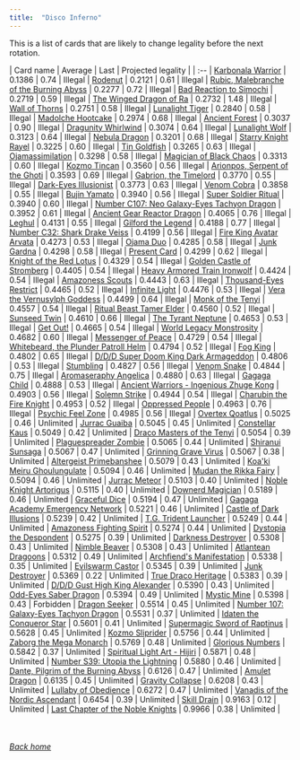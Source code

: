 ```yaml
---
title:  "Disco Inferno"
---
```


This is a list of cards that are likely to change legality before the next rotation.

| Card name | Average | Last | Projected legality |
| :-- |
[Karbonala Warrior](https://db.ygoprodeck.com/card/?search=Karbonala%20Warrior) | 0.1386 | 0.74 | Illegal |
[Rodenut](https://db.ygoprodeck.com/card/?search=Rodenut) | 0.2121 | 0.61 | Illegal |
[Rubic, Malebranche of the Burning Abyss](https://db.ygoprodeck.com/card/?search=Rubic,%20Malebranche%20of%20the%20Burning%20Abyss) | 0.2277 | 0.72 | Illegal |
[Bad Reaction to Simochi](https://db.ygoprodeck.com/card/?search=Bad%20Reaction%20to%20Simochi) | 0.2719 | 0.59 | Illegal |
[The Winged Dragon of Ra](https://db.ygoprodeck.com/card/?search=The%20Winged%20Dragon%20of%20Ra) | 0.2732 | 1.48 | Illegal |
[Wall of Thorns](https://db.ygoprodeck.com/card/?search=Wall%20of%20Thorns) | 0.2751 | 0.58 | Illegal |
[Lunalight Tiger](https://db.ygoprodeck.com/card/?search=Lunalight%20Tiger) | 0.2840 | 0.58 | Illegal |
[Madolche Hootcake](https://db.ygoprodeck.com/card/?search=Madolche%20Hootcake) | 0.2974 | 0.68 | Illegal |
[Ancient Forest](https://db.ygoprodeck.com/card/?search=Ancient%20Forest) | 0.3037 | 0.90 | Illegal |
[Dragunity Whirlwind](https://db.ygoprodeck.com/card/?search=Dragunity%20Whirlwind) | 0.3074 | 0.64 | Illegal |
[Lunalight Wolf](https://db.ygoprodeck.com/card/?search=Lunalight%20Wolf) | 0.3123 | 0.64 | Illegal |
[Nebula Dragon](https://db.ygoprodeck.com/card/?search=Nebula%20Dragon) | 0.3201 | 0.68 | Illegal |
[Starry Knight Rayel](https://db.ygoprodeck.com/card/?search=Starry%20Knight%20Rayel) | 0.3225 | 0.60 | Illegal |
[Tin Goldfish](https://db.ygoprodeck.com/card/?search=Tin%20Goldfish) | 0.3265 | 0.63 | Illegal |
[Ojamassimilation](https://db.ygoprodeck.com/card/?search=Ojamassimilation) | 0.3298 | 0.58 | Illegal |
[Magician of Black Chaos](https://db.ygoprodeck.com/card/?search=Magician%20of%20Black%20Chaos) | 0.3313 | 0.60 | Illegal |
[Kozmo Tincan](https://db.ygoprodeck.com/card/?search=Kozmo%20Tincan) | 0.3560 | 0.56 | Illegal |
[Arionpos, Serpent of the Ghoti](https://db.ygoprodeck.com/card/?search=Arionpos,%20Serpent%20of%20the%20Ghoti) | 0.3593 | 0.69 | Illegal |
[Gabrion, the Timelord](https://db.ygoprodeck.com/card/?search=Gabrion,%20the%20Timelord) | 0.3770 | 0.55 | Illegal |
[Dark-Eyes Illusionist](https://db.ygoprodeck.com/card/?search=Dark-Eyes%20Illusionist) | 0.3773 | 0.63 | Illegal |
[Venom Cobra](https://db.ygoprodeck.com/card/?search=Venom%20Cobra) | 0.3858 | 0.55 | Illegal |
[Bujin Yamato](https://db.ygoprodeck.com/card/?search=Bujin%20Yamato) | 0.3940 | 0.56 | Illegal |
[Super Soldier Ritual](https://db.ygoprodeck.com/card/?search=Super%20Soldier%20Ritual) | 0.3940 | 0.60 | Illegal |
[Number C107: Neo Galaxy-Eyes Tachyon Dragon](https://db.ygoprodeck.com/card/?search=Number%20C107:%20Neo%20Galaxy-Eyes%20Tachyon%20Dragon) | 0.3952 | 0.61 | Illegal |
[Ancient Gear Reactor Dragon](https://db.ygoprodeck.com/card/?search=Ancient%20Gear%20Reactor%20Dragon) | 0.4065 | 0.76 | Illegal |
[Leghul](https://db.ygoprodeck.com/card/?search=Leghul) | 0.4131 | 0.55 | Illegal |
[Gilford the Legend](https://db.ygoprodeck.com/card/?search=Gilford%20the%20Legend) | 0.4188 | 0.77 | Illegal |
[Number C32: Shark Drake Veiss](https://db.ygoprodeck.com/card/?search=Number%20C32:%20Shark%20Drake%20Veiss) | 0.4199 | 0.56 | Illegal |
[Fire King Avatar Arvata](https://db.ygoprodeck.com/card/?search=Fire%20King%20Avatar%20Arvata) | 0.4273 | 0.53 | Illegal |
[Ojama Duo](https://db.ygoprodeck.com/card/?search=Ojama%20Duo) | 0.4285 | 0.58 | Illegal |
[Junk Gardna](https://db.ygoprodeck.com/card/?search=Junk%20Gardna) | 0.4298 | 0.58 | Illegal |
[Present Card](https://db.ygoprodeck.com/card/?search=Present%20Card) | 0.4299 | 0.62 | Illegal |
[Knight of the Red Lotus](https://db.ygoprodeck.com/card/?search=Knight%20of%20the%20Red%20Lotus) | 0.4329 | 0.54 | Illegal |
[Golden Castle of Stromberg](https://db.ygoprodeck.com/card/?search=Golden%20Castle%20of%20Stromberg) | 0.4405 | 0.54 | Illegal |
[Heavy Armored Train Ironwolf](https://db.ygoprodeck.com/card/?search=Heavy%20Armored%20Train%20Ironwolf) | 0.4424 | 0.54 | Illegal |
[Amazoness Scouts](https://db.ygoprodeck.com/card/?search=Amazoness%20Scouts) | 0.4443 | 0.63 | Illegal |
[Thousand-Eyes Restrict](https://db.ygoprodeck.com/card/?search=Thousand-Eyes%20Restrict) | 0.4465 | 0.52 | Illegal |
[Infinite Light](https://db.ygoprodeck.com/card/?search=Infinite%20Light) | 0.4476 | 0.53 | Illegal |
[Vera the Vernusylph Goddess](https://db.ygoprodeck.com/card/?search=Vera%20the%20Vernusylph%20Goddess) | 0.4499 | 0.64 | Illegal |
[Monk of the Tenyi](https://db.ygoprodeck.com/card/?search=Monk%20of%20the%20Tenyi) | 0.4557 | 0.54 | Illegal |
[Ritual Beast Tamer Elder](https://db.ygoprodeck.com/card/?search=Ritual%20Beast%20Tamer%20Elder) | 0.4560 | 0.52 | Illegal |
[Sunseed Twin](https://db.ygoprodeck.com/card/?search=Sunseed%20Twin) | 0.4610 | 0.66 | Illegal |
[The Tyrant Neptune](https://db.ygoprodeck.com/card/?search=The%20Tyrant%20Neptune) | 0.4653 | 0.53 | Illegal |
[Get Out!](https://db.ygoprodeck.com/card/?search=Get%20Out!) | 0.4665 | 0.54 | Illegal |
[World Legacy Monstrosity](https://db.ygoprodeck.com/card/?search=World%20Legacy%20Monstrosity) | 0.4682 | 0.60 | Illegal |
[Messenger of Peace](https://db.ygoprodeck.com/card/?search=Messenger%20of%20Peace) | 0.4729 | 0.54 | Illegal |
[Whitebeard, the Plunder Patroll Helm](https://db.ygoprodeck.com/card/?search=Whitebeard,%20the%20Plunder%20Patroll%20Helm) | 0.4794 | 0.52 | Illegal |
[Fog King](https://db.ygoprodeck.com/card/?search=Fog%20King) | 0.4802 | 0.65 | Illegal |
[D/D/D Super Doom King Dark Armageddon](https://db.ygoprodeck.com/card/?search=D/D/D%20Super%20Doom%20King%20Dark%20Armageddon) | 0.4806 | 0.53 | Illegal |
[Stumbling](https://db.ygoprodeck.com/card/?search=Stumbling) | 0.4827 | 0.56 | Illegal |
[Venom Snake](https://db.ygoprodeck.com/card/?search=Venom%20Snake) | 0.4844 | 0.75 | Illegal |
[Aromaseraphy Angelica](https://db.ygoprodeck.com/card/?search=Aromaseraphy%20Angelica) | 0.4880 | 0.63 | Illegal |
[Gagaga Child](https://db.ygoprodeck.com/card/?search=Gagaga%20Child) | 0.4888 | 0.53 | Illegal |
[Ancient Warriors - Ingenious Zhuge Kong](https://db.ygoprodeck.com/card/?search=Ancient%20Warriors%20-%20Ingenious%20Zhuge%20Kong) | 0.4903 | 0.56 | Illegal |
[Solemn Strike](https://db.ygoprodeck.com/card/?search=Solemn%20Strike) | 0.4944 | 0.54 | Illegal |
[Charubin the Fire Knight](https://db.ygoprodeck.com/card/?search=Charubin%20the%20Fire%20Knight) | 0.4953 | 0.52 | Illegal |
[Oppressed People](https://db.ygoprodeck.com/card/?search=Oppressed%20People) | 0.4963 | 0.76 | Illegal |
[Psychic Feel Zone](https://db.ygoprodeck.com/card/?search=Psychic%20Feel%20Zone) | 0.4985 | 0.56 | Illegal |
[Overtex Qoatlus](https://db.ygoprodeck.com/card/?search=Overtex%20Qoatlus) | 0.5025 | 0.46 | Unlimited |
[Jurrac Guaiba](https://db.ygoprodeck.com/card/?search=Jurrac%20Guaiba) | 0.5045 | 0.45 | Unlimited |
[Constellar Kaus](https://db.ygoprodeck.com/card/?search=Constellar%20Kaus) | 0.5049 | 0.42 | Unlimited |
[Draco Masters of the Tenyi](https://db.ygoprodeck.com/card/?search=Draco%20Masters%20of%20the%20Tenyi) | 0.5054 | 0.39 | Unlimited |
[Plaguespreader Zombie](https://db.ygoprodeck.com/card/?search=Plaguespreader%20Zombie) | 0.5065 | 0.44 | Unlimited |
[Shiranui Sunsaga](https://db.ygoprodeck.com/card/?search=Shiranui%20Sunsaga) | 0.5067 | 0.47 | Unlimited |
[Grinning Grave Virus](https://db.ygoprodeck.com/card/?search=Grinning%20Grave%20Virus) | 0.5067 | 0.38 | Unlimited |
[Altergeist Primebanshee](https://db.ygoprodeck.com/card/?search=Altergeist%20Primebanshee) | 0.5079 | 0.43 | Unlimited |
[Koa'ki Meiru Ghoulungulate](https://db.ygoprodeck.com/card/?search=Koa'ki%20Meiru%20Ghoulungulate) | 0.5094 | 0.46 | Unlimited |
[Mudan the Rikka Fairy](https://db.ygoprodeck.com/card/?search=Mudan%20the%20Rikka%20Fairy) | 0.5094 | 0.46 | Unlimited |
[Jurrac Meteor](https://db.ygoprodeck.com/card/?search=Jurrac%20Meteor) | 0.5103 | 0.40 | Unlimited |
[Noble Knight Artorigus](https://db.ygoprodeck.com/card/?search=Noble%20Knight%20Artorigus) | 0.5115 | 0.40 | Unlimited |
[Downerd Magician](https://db.ygoprodeck.com/card/?search=Downerd%20Magician) | 0.5189 | 0.46 | Unlimited |
[Graceful Dice](https://db.ygoprodeck.com/card/?search=Graceful%20Dice) | 0.5194 | 0.47 | Unlimited |
[Gagaga Academy Emergency Network](https://db.ygoprodeck.com/card/?search=Gagaga%20Academy%20Emergency%20Network) | 0.5221 | 0.46 | Unlimited |
[Castle of Dark Illusions](https://db.ygoprodeck.com/card/?search=Castle%20of%20Dark%20Illusions) | 0.5239 | 0.42 | Unlimited |
[T.G. Trident Launcher](https://db.ygoprodeck.com/card/?search=T.G.%20Trident%20Launcher) | 0.5249 | 0.44 | Unlimited |
[Amazoness Fighting Spirit](https://db.ygoprodeck.com/card/?search=Amazoness%20Fighting%20Spirit) | 0.5274 | 0.44 | Unlimited |
[Dystopia the Despondent](https://db.ygoprodeck.com/card/?search=Dystopia%20the%20Despondent) | 0.5275 | 0.39 | Unlimited |
[Darkness Destroyer](https://db.ygoprodeck.com/card/?search=Darkness%20Destroyer) | 0.5308 | 0.43 | Unlimited |
[Nimble Beaver](https://db.ygoprodeck.com/card/?search=Nimble%20Beaver) | 0.5308 | 0.43 | Unlimited |
[Atlantean Dragoons](https://db.ygoprodeck.com/card/?search=Atlantean%20Dragoons) | 0.5312 | 0.49 | Unlimited |
[Archfiend's Manifestation](https://db.ygoprodeck.com/card/?search=Archfiend's%20Manifestation) | 0.5338 | 0.35 | Unlimited |
[Evilswarm Castor](https://db.ygoprodeck.com/card/?search=Evilswarm%20Castor) | 0.5345 | 0.39 | Unlimited |
[Junk Destroyer](https://db.ygoprodeck.com/card/?search=Junk%20Destroyer) | 0.5369 | 0.22 | Unlimited |
[True Draco Heritage](https://db.ygoprodeck.com/card/?search=True%20Draco%20Heritage) | 0.5383 | 0.39 | Unlimited |
[D/D/D Gust High King Alexander](https://db.ygoprodeck.com/card/?search=D/D/D%20Gust%20High%20King%20Alexander) | 0.5390 | 0.43 | Unlimited |
[Odd-Eyes Saber Dragon](https://db.ygoprodeck.com/card/?search=Odd-Eyes%20Saber%20Dragon) | 0.5394 | 0.49 | Unlimited |
[Mystic Mine](https://db.ygoprodeck.com/card/?search=Mystic%20Mine) | 0.5398 | 0.43 | Forbidden |
[Dragon Seeker](https://db.ygoprodeck.com/card/?search=Dragon%20Seeker) | 0.5514 | 0.45 | Unlimited |
[Number 107: Galaxy-Eyes Tachyon Dragon](https://db.ygoprodeck.com/card/?search=Number%20107:%20Galaxy-Eyes%20Tachyon%20Dragon) | 0.5531 | 0.37 | Unlimited |
[Idaten the Conqueror Star](https://db.ygoprodeck.com/card/?search=Idaten%20the%20Conqueror%20Star) | 0.5601 | 0.41 | Unlimited |
[Supermagic Sword of Raptinus](https://db.ygoprodeck.com/card/?search=Supermagic%20Sword%20of%20Raptinus) | 0.5628 | 0.45 | Unlimited |
[Kozmo Sliprider](https://db.ygoprodeck.com/card/?search=Kozmo%20Sliprider) | 0.5756 | 0.44 | Unlimited |
[Zaborg the Mega Monarch](https://db.ygoprodeck.com/card/?search=Zaborg%20the%20Mega%20Monarch) | 0.5769 | 0.48 | Unlimited |
[Glorious Numbers](https://db.ygoprodeck.com/card/?search=Glorious%20Numbers) | 0.5842 | 0.37 | Unlimited |
[Spiritual Light Art - Hijiri](https://db.ygoprodeck.com/card/?search=Spiritual%20Light%20Art%20-%20Hijiri) | 0.5871 | 0.48 | Unlimited |
[Number S39: Utopia the Lightning](https://db.ygoprodeck.com/card/?search=Number%20S39:%20Utopia%20the%20Lightning) | 0.5880 | 0.46 | Unlimited |
[Dante, Pilgrim of the Burning Abyss](https://db.ygoprodeck.com/card/?search=Dante,%20Pilgrim%20of%20the%20Burning%20Abyss) | 0.6126 | 0.47 | Unlimited |
[Amulet Dragon](https://db.ygoprodeck.com/card/?search=Amulet%20Dragon) | 0.6135 | 0.45 | Unlimited |
[Gravity Collapse](https://db.ygoprodeck.com/card/?search=Gravity%20Collapse) | 0.6208 | 0.43 | Unlimited |
[Lullaby of Obedience](https://db.ygoprodeck.com/card/?search=Lullaby%20of%20Obedience) | 0.6272 | 0.47 | Unlimited |
[Vanadis of the Nordic Ascendant](https://db.ygoprodeck.com/card/?search=Vanadis%20of%20the%20Nordic%20Ascendant) | 0.6454 | 0.39 | Unlimited |
[Skill Drain](https://db.ygoprodeck.com/card/?search=Skill%20Drain) | 0.9163 | 0.12 | Unlimited |
[Last Chapter of the Noble Knights](https://db.ygoprodeck.com/card/?search=Last%20Chapter%20of%20the%20Noble%20Knights) | 0.9966 | 0.38 | Unlimited |

<br>

###### [Back home](index)